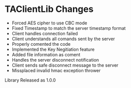 ﻿# TAClientLib Changes

* Forced AES cipher to use CBC mode
* Fixed Timestamp to match the server timestamp format
* Client handles connection failed
* Client understands all comands sent by the server
* Properly comented the code
* Implemented the Key Negitiation feature
* Added file information as coment
* Handles the server disconnect notification
* Client sends safe disconnect message to the server
* Missplaced invalid hmac exception thrower

Library Released as 1.0.0